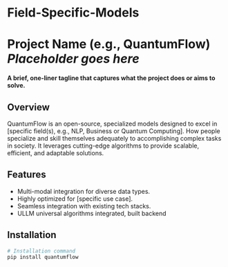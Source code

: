 # Field-Specific-Models
# Project Name (e.g., QuantumFlow) *Placeholder goes here*

**A brief, one-liner tagline that captures what the project does or aims to solve.**

## Overview
QuantumFlow is an open-source, specialized models designed to excel in [specific field(s), e.g., NLP, Business or Quantum Computing]. How people specialize and skill themselves adequately to accomplishing complex tasks in society. It leverages cutting-edge algorithms to provide scalable, efficient, and adaptable solutions.

## Features
- Multi-modal integration for diverse data types.
- Highly optimized for [specific use case].
- Seamless integration with existing tech stacks.
- ULLM universal algorithms integrated, built backend

## Installation
```bash
# Installation command
pip install quantumflow
